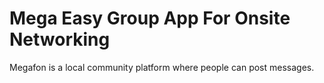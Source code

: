 # **M**ega **E**asy **G**roup **A**pp **F**or **O**nsite **N**etworking

Megafon is a local community platform where people can post messages.
